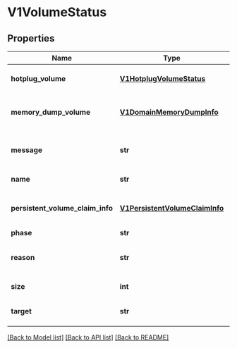 # V1VolumeStatus

## Properties
Name | Type | Description | Notes
------------ | ------------- | ------------- | -------------
**hotplug_volume** | [**V1HotplugVolumeStatus**](V1HotplugVolumeStatus.md) | If the volume is hotplug, this will contain the hotplug status. | [optional] 
**memory_dump_volume** | [**V1DomainMemoryDumpInfo**](V1DomainMemoryDumpInfo.md) | If the volume is memorydump volume, this will contain the memorydump info. | [optional] 
**message** | **str** | Message is a detailed message about the current hotplug volume phase | [optional] 
**name** | **str** | Name is the name of the volume | 
**persistent_volume_claim_info** | [**V1PersistentVolumeClaimInfo**](V1PersistentVolumeClaimInfo.md) | PersistentVolumeClaimInfo is information about the PVC that handler requires during start flow | [optional] 
**phase** | **str** | Phase is the phase | [optional] 
**reason** | **str** | Reason is a brief description of why we are in the current hotplug volume phase | [optional] 
**size** | **int** | Represents the size of the volume | [optional] 
**target** | **str** | Target is the target name used when adding the volume to the VM, eg: vda | 

[[Back to Model list]](../README.md#documentation-for-models) [[Back to API list]](../README.md#documentation-for-api-endpoints) [[Back to README]](../README.md)


